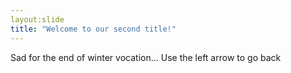 ```yaml
---
layout:slide
title: "Welcome to our second title!"
---
```

Sad for the end of winter vocation...
Use the left arrow to go back
